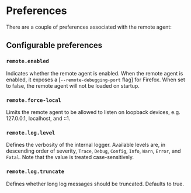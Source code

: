 Preferences
===========

There are a couple of preferences associated with the remote agent:


Configurable preferences
------------------------

### `remote.enabled`

Indicates whether the remote agent is enabled.  When the remote
agent is enabled, it exposes a [`--remote-debugging-port` flag] for Firefox.
When set to false, the remote agent will not be loaded on startup.

[`--remote-debugging` flag]: Usage.html

### `remote.force-local`

Limits the remote agent to be allowed to listen on loopback devices,
e.g. 127.0.0.1, localhost, and ::1.

### `remote.log.level`

Defines the verbosity of the internal logger.  Available levels
are, in descending order of severity, `Trace`, `Debug`, `Config`,
`Info`, `Warn`, `Error`, and `Fatal`.  Note that the value is
treated case-sensitively.

### `remote.log.truncate`

Defines whether long log messages should be truncated. Defaults to true.
